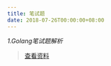 ```yaml
---
title: 笔试题
date: 2018-07-26T00:00:00+08:00
---
```

_1.Golang笔试题解析_

> [查看资料](https://blog.csdn.net/weiyuefei/article/details/77963810)